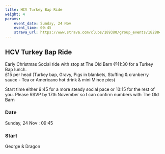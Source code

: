 ```yaml
---
title: HCV Turkey Bap Ride 
weight: 4
params:
    event_date: Sunday, 24 Nov
    event_time: 09:45
    strava_url: https://www.strava.com/clubs/189380/group_events/1828846
---
```


## HCV Turkey Bap Ride  

Early Christmas Social ride with stop at The Old Barn @11:30 for a Turkey Bap lunch.  
£15 per head
(Turkey bap, Gravy, Pigs in blankets, Stuffing &amp; cranberry sauce - Tea or Americano hot drink &amp; mini Mince pies)

Start time either 9:45 for a more steady social pace or 10:15 for the rest of you.
Please RSVP by 17th November so I can confirm numbers with The Old Barn

### Date

Sunday, 24 Nov : 09:45

### Start

George &amp; Dragon


